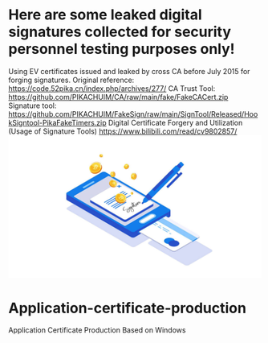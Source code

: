 # Here are some leaked digital signatures collected for security personnel testing purposes only!
Using EV certificates issued and leaked by cross CA before July 2015 for forging signatures. Original reference: https://code.52pika.cn/index.php/archives/277/
CA Trust Tool: https://github.com/PIKACHUIM/CA/raw/main/fake/FakeCACert.zip
Signature tool: https://github.com/PIKACHUIM/FakeSign/raw/main/SignTool/Released/HookSigntool-PikaFakeTimers.zip
Digital Certificate Forgery and Utilization (Usage of Signature Tools)
https://www.bilibili.com/read/cv9802857/
![image](https://github.com/WhiteFoxLinux/Application-certificate-production/blob/main/104_10.png)
# Application-certificate-production
Application Certificate Production Based on Windows
